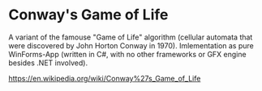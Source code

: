 # Conway's Game of Life

A variant of the famouse "Game of Life" algorithm (cellular automata that were discovered by John Horton Conway in 1970). 
Imlementation as pure WinForms-App (written in C#, with no other frameworks or GFX engine besides .NET involved).

https://en.wikipedia.org/wiki/Conway%27s_Game_of_Life


